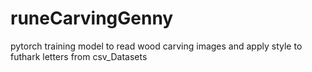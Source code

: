 # runeCarvingGenny
pytorch training model to read wood carving images and apply style to futhark letters from csv_Datasets
